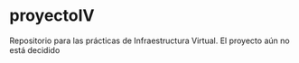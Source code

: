 # proyectoIV

Repositorio para las prácticas de Infraestructura Virtual.
El proyecto aún no está decidido
